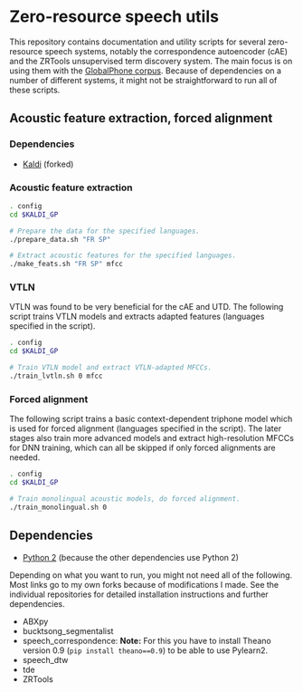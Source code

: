 # Zero-resource speech utils

This repository contains documentation and utility scripts for several
zero-resource speech systems, notably the correspondence autoencoder
(cAE) and the ZRTools unsupervised term discovery system. The main
focus is on using them with the [GlobalPhone
corpus](https://csl.anthropomatik.kit.edu/english/globalphone.php).
Because of dependencies on a number of different systems, it might not
be straightforward to run all of these scripts.

## Acoustic feature extraction, forced alignment

### Dependencies

* [Kaldi](https://github.com/eginhard/kaldi/tree/global_phone) (forked)

### Acoustic feature extraction

```bash
. config
cd $KALDI_GP

# Prepare the data for the specified languages.
./prepare_data.sh "FR SP"

# Extract acoustic features for the specified languages.
./make_feats.sh "FR SP" mfcc
```

### VTLN

VTLN was found to be very beneficial for the cAE and UTD. The following
script trains VTLN models and extracts adapted features (languages
specified in the script).

```bash
. config
cd $KALDI_GP

# Train VTLN model and extract VTLN-adapted MFCCs.
./train_lvtln.sh 0 mfcc
```

### Forced alignment

The following script trains a basic context-dependent triphone model which
is used for forced alignment (languages specified in the script). The
later stages also train more advanced models and extract high-resolution
MFCCs for DNN training, which can all be skipped if only forced alignments
are needed.

```bash
. config
cd $KALDI_GP

# Train monolingual acoustic models, do forced alignment.
./train_monolingual.sh 0
```


## Dependencies

* [Python 2](https://www.python.org/) (because the other dependencies use Python 2)

Depending on what you want to run, you might not need all of the following.
Most links go to my own forks because of modifications I made. See the
individual repositories for detailed installation instructions and further
dependencies.

* ABXpy
* bucktsong_segmentalist
* speech_correspondence: **Note:** For this you have to install Theano version 0.9
  (`pip install theano==0.9`) to be able to use Pylearn2.
* speech_dtw
* tde
* ZRTools